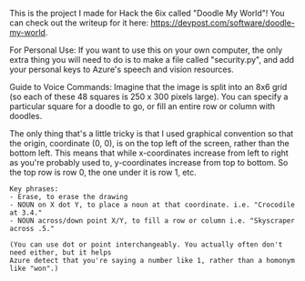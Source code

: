 This is the project I made for Hack the 6ix called "Doodle My World"! You can check out the writeup for it here: https://devpost.com/software/doodle-my-world.

For Personal Use:
If you want to use this on your own computer, the only extra thing you will need to do is to make a file called "security.py", and add your personal keys to Azure's speech and vision resources.

Guide to Voice Commands:
Imagine that the image is split into an 8x6 grid (so each of these 48 squares is 250 x 300 pixels large).
You can specify a particular square for a doodle to go, or fill an entire row or column with doodles.

The only thing that's a little tricky is that I used graphical convention so that the origin, coordinate (0, 0),
is on the top left of the screen, rather than the bottom left. This means that while x-coordinates increase from left
to right as you're probably used to, y-coordinates increase from top to bottom. So the top row is row 0, the
one under it is row 1, etc.

    Key phrases:
    - Erase, to erase the drawing
    - NOUN on X dot Y, to place a noun at that coordinate. i.e. "Crocodile at 3.4."
    - NOUN across/down point X/Y, to fill a row or column i.e. "Skyscraper across .5."

    (You can use dot or point interchangeably. You actually often don't need either, but it helps
    Azure detect that you're saying a number like 1, rather than a homonym like "won".)
